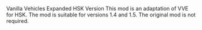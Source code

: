 Vanilla Vehicles Expanded HSK Version
This mod is an adaptation of VVE for HSK. The mod is suitable for versions 1.4 and 1.5. The original mod is not required. 
